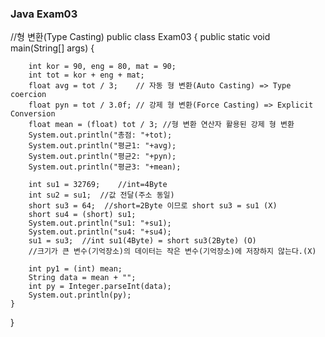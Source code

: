 ### Java Exam03

//형 변환(Type Casting)
public class Exam03 {
	public static void main(String[] args) {
		
		int kor = 90, eng = 80, mat = 90;
		int tot = kor + eng + mat;
		float avg = tot / 3;	// 자동 형 변환(Auto Casting) => Type coercion
		float pyn = tot / 3.0f;	// 강제 형 변환(Force Casting) => Explicit Conversion
		float mean = (float) tot / 3; //형 변환 연산자 활용된 강제 형 변환
		System.out.println("총점: "+tot);
		System.out.println("평균1: "+avg);	
		System.out.println("평균2: "+pyn);
		System.out.println("평균3: "+mean);
		
		int su1 = 32769;	//int=4Byte
		int su2 = su1;	//값 전달(주소 동일)
		short su3 = 64;  //short=2Byte 이므로 short su3 = su1 (X)
		short su4 = (short) su1;
		System.out.println("su1: "+su1);
		System.out.println("su4: "+su4);
		su1 = su3;	//int su1(4Byte) = short su3(2Byte) (O)
		//크기가 큰 변수(기억장소)의 데이터는 작은 변수(기억장소)에 저장하지 않는다.(X) 
		
		int py1 = (int) mean;
		String data = mean + "";
		int py = Integer.parseInt(data);
		System.out.println(py);
	}
}

